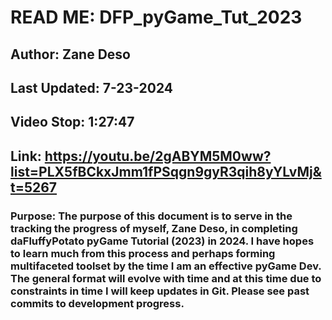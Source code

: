 # READ ME: DFP_pyGame_Tut_2023

## Author: Zane Deso

## Last Updated: 7-23-2024

## Video Stop: 1:27:47
## Link: https://youtu.be/2gABYM5M0ww?list=PLX5fBCkxJmm1fPSqgn9gyR3qih8yYLvMj&t=5267

### Purpose: The purpose of this document is to serve in the tracking the progress of myself, Zane Deso, in completing daFluffyPotato pyGame Tutorial (2023) in 2024. I have hopes to learn much from this process and perhaps forming multifaceted toolset by the time I am an effective pyGame Dev. The general format will evolve with time and at this time due to constraints in time I will keep updates in Git. Please see past commits to development progress.